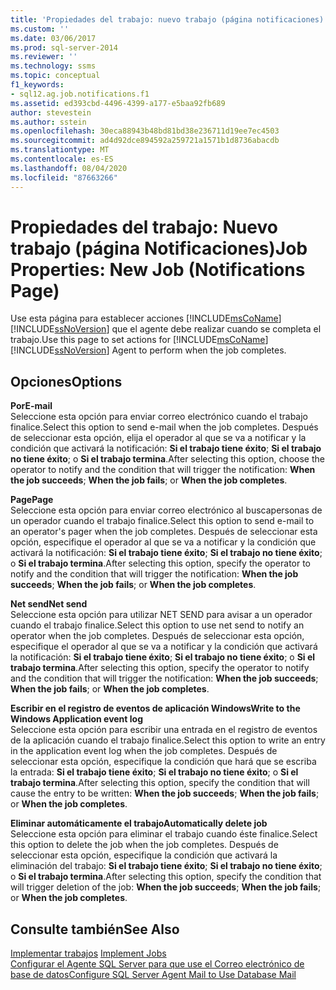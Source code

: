 ```yaml
---
title: 'Propiedades del trabajo: nuevo trabajo (página notificaciones) | Microsoft Docs'
ms.custom: ''
ms.date: 03/06/2017
ms.prod: sql-server-2014
ms.reviewer: ''
ms.technology: ssms
ms.topic: conceptual
f1_keywords:
- sql12.ag.job.notifications.f1
ms.assetid: ed393cbd-4496-4399-a177-e5baa92fb689
author: stevestein
ms.author: sstein
ms.openlocfilehash: 30eca88943b48bd81bd38e236711d19ee7ec4503
ms.sourcegitcommit: ad4d92dce894592a259721a1571b1d8736abacdb
ms.translationtype: MT
ms.contentlocale: es-ES
ms.lasthandoff: 08/04/2020
ms.locfileid: "87663266"
---
```

# <a name="job-properties-new-job-notifications-page"></a><span data-ttu-id="de258-102">Propiedades del trabajo: Nuevo trabajo (página Notificaciones)</span><span class="sxs-lookup"><span data-stu-id="de258-102">Job Properties: New Job (Notifications Page)</span></span>
  <span data-ttu-id="de258-103">Use esta página para establecer acciones [!INCLUDE[msCoName](../../includes/msconame-md.md)] [!INCLUDE[ssNoVersion](../../includes/ssnoversion-md.md)] que el agente debe realizar cuando se completa el trabajo.</span><span class="sxs-lookup"><span data-stu-id="de258-103">Use this page to set actions for [!INCLUDE[msCoName](../../includes/msconame-md.md)] [!INCLUDE[ssNoVersion](../../includes/ssnoversion-md.md)] Agent to perform when the job completes.</span></span>  
  
## <a name="options"></a><span data-ttu-id="de258-104">Opciones</span><span class="sxs-lookup"><span data-stu-id="de258-104">Options</span></span>  
 <span data-ttu-id="de258-105">**Por**</span><span class="sxs-lookup"><span data-stu-id="de258-105">**E-mail**</span></span>  
 <span data-ttu-id="de258-106">Seleccione esta opción para enviar correo electrónico cuando el trabajo finalice.</span><span class="sxs-lookup"><span data-stu-id="de258-106">Select this option to send e-mail when the job completes.</span></span> <span data-ttu-id="de258-107">Después de seleccionar esta opción, elija el operador al que se va a notificar y la condición que activará la notificación: **Si el trabajo tiene éxito**; **Si el trabajo no tiene éxito**; o **Si el trabajo termina**.</span><span class="sxs-lookup"><span data-stu-id="de258-107">After selecting this option, choose the operator to notify and the condition that will trigger the notification: **When the job succeeds**; **When the job fails**; or **When the job completes**.</span></span>  
  
 <span data-ttu-id="de258-108">**Page**</span><span class="sxs-lookup"><span data-stu-id="de258-108">**Page**</span></span>  
 <span data-ttu-id="de258-109">Seleccione esta opción para enviar correo electrónico al buscapersonas de un operador cuando el trabajo finalice.</span><span class="sxs-lookup"><span data-stu-id="de258-109">Select this option to send e-mail to an operator's pager when the job completes.</span></span> <span data-ttu-id="de258-110">Después de seleccionar esta opción, especifique el operador al que se va a notificar y la condición que activará la notificación: **Si el trabajo tiene éxito**; **Si el trabajo no tiene éxito**; o **Si el trabajo termina**.</span><span class="sxs-lookup"><span data-stu-id="de258-110">After selecting this option, specify the operator to notify and the condition that will trigger the notification: **When the job succeeds**; **When the job fails**; or **When the job completes**.</span></span>  
  
 <span data-ttu-id="de258-111">**Net send**</span><span class="sxs-lookup"><span data-stu-id="de258-111">**Net send**</span></span>  
 <span data-ttu-id="de258-112">Seleccione esta opción para utilizar NET SEND para avisar a un operador cuando el trabajo finalice.</span><span class="sxs-lookup"><span data-stu-id="de258-112">Select this option to use net send to notify an operator when the job completes.</span></span> <span data-ttu-id="de258-113">Después de seleccionar esta opción, especifique el operador al que se va a notificar y la condición que activará la notificación: **Si el trabajo tiene éxito**; **Si el trabajo no tiene éxito**; o **Si el trabajo termina**.</span><span class="sxs-lookup"><span data-stu-id="de258-113">After selecting this option, specify the operator to notify and the condition that will trigger the notification: **When the job succeeds**; **When the job fails**; or **When the job completes**.</span></span>  
  
 <span data-ttu-id="de258-114">**Escribir en el registro de eventos de aplicación Windows**</span><span class="sxs-lookup"><span data-stu-id="de258-114">**Write to the Windows Application event log**</span></span>  
 <span data-ttu-id="de258-115">Seleccione esta opción para escribir una entrada en el registro de eventos de la aplicación cuando el trabajo finalice.</span><span class="sxs-lookup"><span data-stu-id="de258-115">Select this option to write an entry in the application event log when the job completes.</span></span> <span data-ttu-id="de258-116">Después de seleccionar esta opción, especifique la condición que hará que se escriba la entrada: **Si el trabajo tiene éxito**; **Si el trabajo no tiene éxito**; o **Si el trabajo termina**.</span><span class="sxs-lookup"><span data-stu-id="de258-116">After selecting this option, specify the condition that will cause the entry to be written: **When the job succeeds**; **When the job fails**; or **When the job completes**.</span></span>  
  
 <span data-ttu-id="de258-117">**Eliminar automáticamente el trabajo**</span><span class="sxs-lookup"><span data-stu-id="de258-117">**Automatically delete job**</span></span>  
 <span data-ttu-id="de258-118">Seleccione esta opción para eliminar el trabajo cuando éste finalice.</span><span class="sxs-lookup"><span data-stu-id="de258-118">Select this option to delete the job when the job completes.</span></span> <span data-ttu-id="de258-119">Después de seleccionar esta opción, especifique la condición que activará la eliminación del trabajo: **Si el trabajo tiene éxito**; **Si el trabajo no tiene éxito**; o **Si el trabajo termina**.</span><span class="sxs-lookup"><span data-stu-id="de258-119">After selecting this option, specify the condition that will trigger deletion of the job: **When the job succeeds**; **When the job fails**; or **When the job completes**.</span></span>  
  
## <a name="see-also"></a><span data-ttu-id="de258-120">Consulte también</span><span class="sxs-lookup"><span data-stu-id="de258-120">See Also</span></span>  
 <span data-ttu-id="de258-121">[Implementar trabajos](implement-jobs.md) </span><span class="sxs-lookup"><span data-stu-id="de258-121">[Implement Jobs](implement-jobs.md) </span></span>  
 [<span data-ttu-id="de258-122">Configurar el Agente SQL Server para que use el Correo electrónico de base de datos</span><span class="sxs-lookup"><span data-stu-id="de258-122">Configure SQL Server Agent Mail to Use Database Mail</span></span>](../../relational-databases/database-mail/configure-sql-server-agent-mail-to-use-database-mail.md)  
  
  
